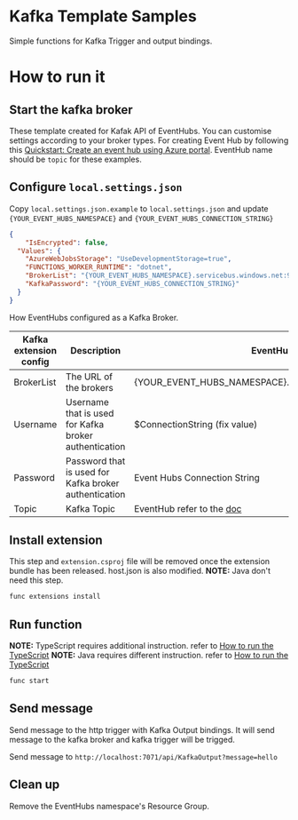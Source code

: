 # Kafka Template Samples

Simple functions for Kafka Trigger and output bindings. 

# How to run it 

## Start the kafka broker 

These template created for Kafak API of EventHubs. You can customise settings according to your broker types.
For creating Event Hub by following this [Quickstart: Create an event hub using Azure portal](https://docs.microsoft.com/en-us/azure/event-hubs/event-hubs-create). EventHub name should be `topic` for these examples.

## Configure `local.settings.json`

Copy `local.settings.json.example` to `local.settings.json` and update `{YOUR_EVENT_HUBS_NAMESPACE}` and `{YOUR_EVENT_HUBS_CONNECTION_STRING}`

```json
{
    "IsEncrypted": false,
  "Values": {
    "AzureWebJobsStorage": "UseDevelopmentStorage=true",
    "FUNCTIONS_WORKER_RUNTIME": "dotnet",
    "BrokerList": "{YOUR_EVENT_HUBS_NAMESPACE}.servicebus.windows.net:9093",
    "KafkaPassword": "{YOUR_EVENT_HUBS_CONNECTION_STRING}"
  }
}
```

How EventHubs configured as a Kafka Broker.

| Kafka extension config | Description | EventHubs |
|------------- | --------------| ---------|
| BrokerList | The URL of the brokers | {YOUR_EVENT_HUBS_NAMESPACE}.servicebus.windows.net:9093 |
| Username | Username that is used for Kafka broker authentication | $ConnectionString (fix value) |
| Password | Password that is used for Kafka broker authentication | Event Hubs Connection String |
| Topic | Kafka Topic | EventHub refer to the [doc](https://docs.microsoft.com/en-us/azure/event-hubs/event-hubs-create#create-an-event-hub) |

## Install extension

This step and `extension.csproj` file will be removed once the extension bundle has been released. host.json is also modified.
**NOTE:** Java don't need this step.

```bash
func extensions install
```

## Run function

**NOTE:** TypeScript requires additional instruction. refer to [How to run the TypeScript](TypeScript/Readme.md)
**NOTE:** Java requires different instruction. refer to [How to run the TypeScript](Java/Readme.md)

```bash
func start
```

## Send message 

Send message to the http trigger with Kafka Output bindings. It will send message to the kafka broker and kafka trigger will be trigged.

Send message to `http://localhost:7071/api/KafkaOutput?message=hello`

## Clean up

Remove the EventHubs namespace's Resource Group.

